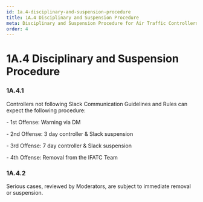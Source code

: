 ```yaml
---
id: 1a.4-disciplinary-and-suspension-procedure
title: 1A.4 Disciplinary and Suspension Procedure
meta: Disciplinary and Suspension Procedure for Air Traffic Controllers.
order: 4
---
```


# 1A.4  Disciplinary and Suspension Procedure

 

### 1A.4.1    

Controllers not following Slack Communication Guidelines and Rules can expect the following procedure:

 

\-    1st Offense:		Warning via DM

\-    2nd Offense:	   3 day controller & Slack suspension

\-    3rd Offense:		7 day controller & Slack suspension

\-    4th Offense:		Removal from the IFATC Team

 

### 1A.4.2    

Serious cases, reviewed by Moderators, are subject to immediate removal or suspension.

 